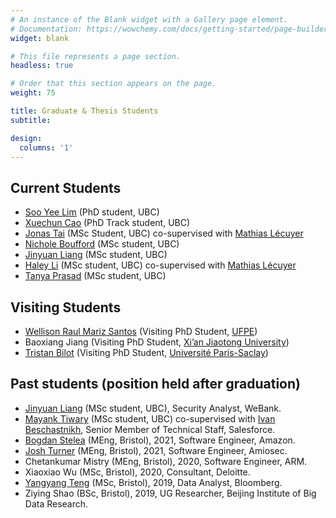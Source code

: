 ```yaml
---
# An instance of the Blank widget with a Gallery page element.
# Documentation: https://wowchemy.com/docs/getting-started/page-builder/
widget: blank

# This file represents a page section.
headless: true

# Order that this section appears on the page.
weight: 75

title: Graduate & Thesis Students
subtitle:

design:
  columns: '1'
---
```


## Current Students

- [Soo Yee Lim](https://scholar.google.com/citations?user=Yr4VUr4AAAAJ&hl=en) (PhD student, UBC)
- [Xuechun Cao](https://joycecao11.github.io/) (PhD Track student, UBC)
- [Jonas Tai](https://www.linkedin.com/in/jonas-tai-rwth/) (MSc Student, UBC) co-supervised with [Mathias Lécuyer](http://mathias.lecuyer.me/)
- [Nichole Boufford](https://www.linkedin.com/in/nichole-boufford/) (MSc student, UBC)
- [Jinyuan Liang](https://scholar.google.com/citations?user=A7VgVC8AAAAJ&hl=en) (MSc student, UBC)
- [Haley Li](https://hlyli.github.io/) (MSc student, UBC) co-supervised with [Mathias Lécuyer](http://mathias.lecuyer.me/)
- [Tanya Prasad](https://www.linkedin.com/in/tanya-prasad/) (MSc student, UBC)

## Visiting Students

- [Wellison Raul Mariz Santos](https://www.linkedin.com/in/wellison-santos-476592131/?locale=en_US) (Visiting PhD Student, [UFPE](https://www.ufpe.br/))
- Baoxiang Jiang (Visiting PhD Student, [Xi’an Jiaotong University](http://en.xjtu.edu.cn/))
- [Tristan Bilot](https://scholar.google.com/citations?user=ijVNAGYAAAAJ&hl=en) (Visiting PhD Student, [Université Paris-Saclay](https://www.universite-paris-saclay.fr/en))

## Past students (position held after graduation)

- [Jinyuan Liang](https://scholar.google.com/citations?user=A7VgVC8AAAAJ&hl=en) (MSc student, UBC), Security Analyst, WeBank.
- [Mayank Tiwary](https://scholar.google.com/citations?user=xtMDCsQAAAAJ&hl=en) (MSc student, UBC) co-supervised with [Ivan Beschastnikh](https://www.cs.ubc.ca/~bestchai/), Senior Member of Technical Staff, Salesforce.
- [Bogdan Stelea](https://www.linkedin.com/in/bogdan-stelea/) (MEng, Bristol), 2021, Software Engineer, Amazon.
- [Josh Turner](https://www.linkedin.com/in/joshua-turner-085a7a188/) (MEng, Bristol), 2021, Software Engineer, Amiosec.
- Chetankumar Mistry (MEng, Bristol), 2020, Software Engineer, ARM.
- Xiaoxiao Wu (MSc, Bristol), 2020, Consultant, Deloitte.
- [Yangyang Teng](https://www.linkedin.com/in/yangyangteng/) (MSc, Bristol), 2019,  Data Analyst, Bloomberg.
- Ziying Shao (BSc, Bristol), 2019, UG Researcher, Beijing Institute of Big Data Research.
